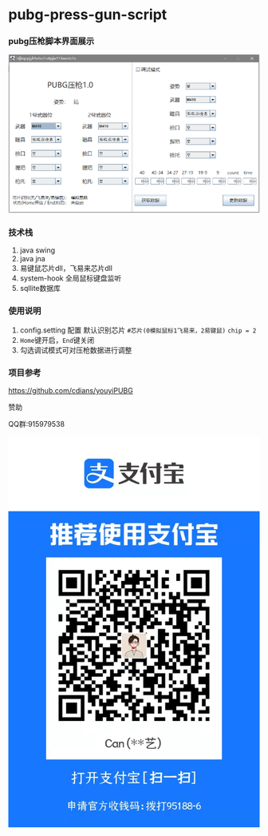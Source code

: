 # pubg-press-gun-script


### pubg压枪脚本界面展示

![image-20211001160725656](./doc/image-20211001160725656.png)



### 技术栈

1. java swing
2. java jna
3. 易键鼠芯片dll，飞易来芯片dll
4. system-hook 全局鼠标键盘监听
5. sqllite数据库

### 使用说明

1. config.setting 配置 默认识别芯片
`#芯片(0模拟鼠标1飞易来，2易键鼠)`
`chip = 2`
2. `Home`键开启，`End`键关闭
3. 勾选调试模式可对压枪数据进行调整


### 项目参考
https://github.com/cdians/youyiPUBG

赞助

QQ群:915979538

![image-20211001160725656](./doc/zfb.jpg)
